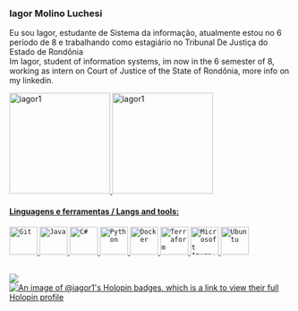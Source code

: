 ### Iagor Molino Luchesi
Eu sou Iagor, estudante de Sistema da informação, atualmente estou no 6 período de 8 e trabalhando como estagiário no Tribunal De Justiça do Estado de Rondônia<br>
Im Iagor, student of information systems, im now in the 6 semester of 8, working as intern on Court of Justice of the State of Rondônia, more info on my linkedin. 


<div>
<a href="https://github.com/iagor1">
<img loading="lazy" height="180em" src="https://github-readme-stats.vercel.app/api/top-langs/?username=iagor1&layout=compact&langs_count=15&theme=dracula" alt="iagor1" />
<img loading="lazy" height="180em" src="https://github-readme-stats.vercel.app/api?username=iagor1&show_icons=true&locale=en" alt="iagor1" />
</div> 

#### Linguagens e ferramentas / Langs and tools:
<div align="left">
	<code><img height="50" src="https://user-images.githubusercontent.com/25181517/192108372-f71d70ac-7ae6-4c0d-8395-51d8870c2ef0.png" alt="Git" title="Git" /></code>
	<code><img height="50" src="https://user-images.githubusercontent.com/25181517/117201156-9a724800-adec-11eb-9a9d-3cd0f67da4bc.png" alt="Java" title="Java" /></code>
	<code><img height="50" src="https://user-images.githubusercontent.com/25181517/121405384-444d7300-c95d-11eb-959f-913020d3bf90.png" alt="C#" title="C#" /></code>
	<code><img height="50" src="https://user-images.githubusercontent.com/25181517/183423507-c056a6f9-1ba8-4312-a350-19bcbc5a8697.png" alt="Python" title="Python" /></code>
	<code><img height="50" src="https://user-images.githubusercontent.com/25181517/117207330-263ba280-adf4-11eb-9b97-0ac5b40bc3be.png" alt="Docker" title="Docker" /></code>
	<code><img height="50" src="https://user-images.githubusercontent.com/25181517/183345121-36788a6e-5462-424a-be67-af1ebeda79a2.png" alt="Terraform" title="Terraform" /></code>
	<code><img height="50" src="https://user-images.githubusercontent.com/25181517/183911544-95ad6ba7-09bf-4040-ac44-0adafedb9616.png" alt="Microsoft Azure" title="Microsoft Azure" /></code>
	<code><img height="50" src="https://user-images.githubusercontent.com/25181517/186884153-99edc188-e4aa-4c84-91b0-e2df260ebc33.png" alt="Ubuntu" title="Ubuntu" /></code>
</div>
<br>


<a href="https://www.linkedin.com/in/iagorml/" target="_blank"><img loading="lazy" src="https://img.shields.io/badge/-LinkedIn-%230077B5?style=for-the-badge&logo=linkedin&logoColor=white" target="_blank"></a>
[![An image of @iagor1's Holopin badges, which is a link to view their full Holopin profile](https://holopin.me/iagor1)](https://holopin.io/@iagor1)
